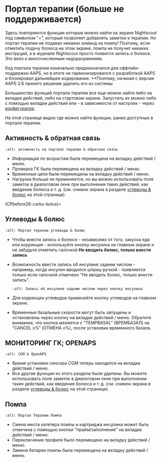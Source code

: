# Портал терапии (больше не поддерживается)

Здесь повторяются функции которые можно найти на экране Nightscout под символом "+", который позволяет добавлять заметки к терапии. Но портал терапии не подавал никаких команд на помпу! Поэтому, если отметить подачу болюса на этом экране, помпа не получит никаких инструций, а в журнале Nightscout просто появится запись о болюсе. Это вело к многочисленным недоразумениям.

Код портала терапии изначально предназначался для оффлайн-поддержки AAPS, но в итоге не гармонизировался с разработкой AAPS и блокировал дальнейшее кодирование. **Поэтому, начиная с версии AAPS 2.6 принято решение удалить его из системы</p>

Большинство функций портала терапии все еще можно найти либо на вкладке действий, либо на стартовом экране. Запустить их можно либо с помощью вкладки действий или - в зависимости от настроек - через [конфигуратор](../Configuration/Config-Builder.md).

На этой странице видно где можно найти функции, ранее доступные в портале терапии.

## Активность & обратная связь

```{image} ../images/Careportal_25_26_1_IIb.png
:alt: активность на портале терапии & обратная связь
```

- Информация по возрастам была перемещена на вкладку действий / меню.
- Проверка ГК была перемещена на вкладку действий / меню.
- Временные цели были перемещены на вкладку действий / меню.
- Нагрузка больше не применяется, но вы можно использовать поле заметок в диалоговом окне при выполнении таких действий, как введение болюса и т. д. (см. снимок экрана в разделе [углеводы & болюс](CPbefore26-carbs-bolus) на этой странице).

(CPbefore26-carbs-bolus)=

## Углеводы & болюс

```{image} ../images/Careportal_25_26_2_IIa.png
:alt: Портал терапии углеводы & болюс
```

- Чтобы внести запись о болюсе - независимо от того, закуска еда или коррекция - используйте кнопку инсулина на главном экране и не забудьте отметить галочкой **Не вводить болюс, только внести запись**

- Возможность ввести запись об инсулине задним числом - например, когда инсулин вводился шприц-ручкой - появляется только если галочкой отмечено "Не вводить болюс, только внести запись".

  ```{image} ../images/Careportal_25_26_5.png
  :alt: Запись об инсулине задним числом через кнопку инсулина
  ```

- Для коррекции углеводов применяйте кнопку углеводов на главном экране.

- Временные базальные скорости могут быть запущены и остановлены через кнопку на вкладке действий / меню. Обратите внимание, что кнопка меняется с “TEMPBASAL” (ВРЕМБАЗАЛ) на “CANCEL x%” (ОТМЕНА х%), после установки временного базала.

## МОНИТОРИНГ ГК; OPENAPS

```{image} ../images/Careportal_25_26_3_IIa.png
:alt: CGM & OpenAPS
```

- Время установки сенсора CGM теперь находится на вкладке действий / меню.
- Все другие функции из этого раздела были удалены. Вы можете использовать поле заметок в диалоговом окне при выполнении таких действий, как введение болюса и т. д. (см. снимок экрана в разделе [углеводы & болюс](CPbefore26-carbs-bolus) на этой странице).

## Помпа

```{image} ../images/Careportal_25_26_4_IIb.png
:alt: Портал Терапии Помпа
```

- Смена места катетера помпы и картриджа инсулина может быть отмечена с помощью кнопки "прайм/заполнение" на вкладке действий / меню.
- Переключение профиля было перемещено на вкладку действий / меню.
- Замена батареи помпы была перемещена на вкладку действий / меню.
